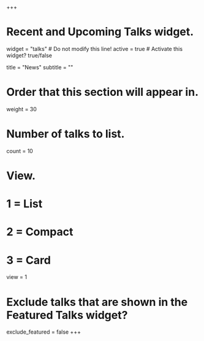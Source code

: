 +++
# Recent and Upcoming Talks widget.
widget = "talks"  # Do not modify this line!
active = true # Activate this widget? true/false

title = "News"
subtitle = ""

# Order that this section will appear in.
weight = 30

# Number of talks to list.
count = 10

# View.
#   1 = List
#   2 = Compact
#   3 = Card
view = 1

# Exclude talks that are shown in the Featured Talks widget?
exclude_featured = false
+++

